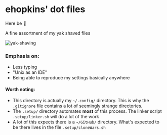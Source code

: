 # ehopkins' dot files
Here be :dragon:

A fine assortment of my yak shaved files

![yak-shaving](http://www.globalnerdy.com/wordpress/wp-content/uploads/2012/09/yak-shaving.jpg)

### Emphasis on:
 - Less typing
 - "Unix as an IDE"
 - Being able to reproduce my settings basically anywhere

#### Worth noting:
 - This directory is actually my `~/.config/` directory. This is why the `.gitignore` file contains a lot of seemingly strange directories.
 - The `.setup/` directory automates __most__ of this process. The linker script `.setup/linker.sh` will do a lot of the work
 - A lot of this expects there is a `~/GitHub/` directory. What's expected to be there lives in the file `.setup/cloneWars.sh`